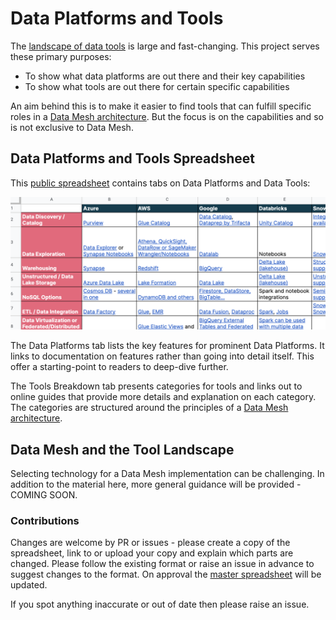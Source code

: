 # Data Platforms and Tools

The [landscape of data tools](https://mattturck.com/data2021/) is large and fast-changing. This project serves these primary purposes:

- To show what data platforms are out there and their key capabilities
- To show what tools are out there for certain specific capabilities

An aim behind this is to make it easier to find tools that can fulfill specific roles in a [Data Mesh architecture](https://martinfowler.com/articles/data-mesh-principles.html). But the focus is on the capabilities and so is not exclusive to Data Mesh.

## Data Platforms and Tools Spreadsheet

This [public spreadsheet](https://docs.google.com/spreadsheets/d/1oKeGDNggsOVtqGK_ZL4NgR2fxVntC25xDbcPlk3QOco/edit?usp=sharing) contains tabs on Data Platforms and Data Tools:


[![spreadsheet](images/spreadsheet_screenshot.png)](https://docs.google.com/spreadsheets/d/1oKeGDNggsOVtqGK_ZL4NgR2fxVntC25xDbcPlk3QOco/edit?usp=sharing)


The Data Platforms tab lists the key features for prominent Data Platforms. It links to documentation on features rather than going into detail itself. This offer a starting-point to readers to deep-dive further.

The Tools Breakdown tab presents categories for tools and links out to online guides that provide more details and explanation on each category. The categories are structured around the principles of a [Data Mesh architecture](https://martinfowler.com/articles/data-mesh-principles.html).

## Data Mesh and the Tool Landscape

Selecting technology for a Data Mesh implementation can be challenging. In addition to the material here, more general guidance will be provided - COMING SOON.

### Contributions


Changes are welcome by PR or issues - please create a copy of the spreadsheet, link to or upload your copy and explain which parts are changed. Please follow the existing format or raise an issue in advance to suggest changes to the format. On approval the [master spreadsheet](https://docs.google.com/spreadsheets/d/1nRqjnD7SCMJGmYR2gdZJ84YolLnHAMJwjSG7z7VcM6c/edit?usp=sharing) will be updated.

If you spot anything inaccurate or out of date then please raise an issue.
